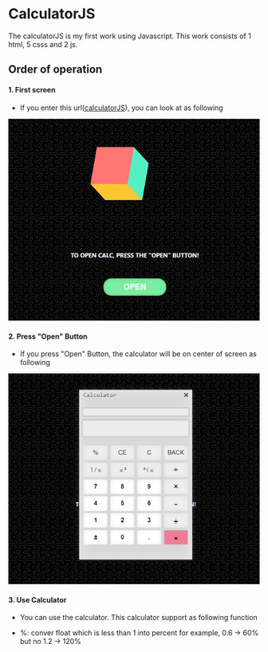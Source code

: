 # CalculatorJS
The calculatorJS is my first work using Javascript. This work consists of 1 html, 5 csss and 2 js.  
## Order of operation
#### 1. First screen  
  * If you enter this url([calculatorJS](https://taesung1993.github.io/calculatorJS/)), you can look at as following 
    
<p align = "center"><img src="https://github.com/taesung1993/calculatorJS/blob/master/images/markdown-firstscreen.png"></p>  
  
  
#### 2. Press "Open" Button
 * If you press "Open" Button, the calculator will be on center of screen as following  
     
<p align = "center"><img src="https://github.com/taesung1993/calculatorJS/blob/master/images/markdown-second.png"></p>  


#### 3. Use Calculator
 * You can use the calculator. This calculator support as following function
  + %: conver float which is less than 1 into percent  for example, 0.6 -> 60% but no 1.2 -> 120%
